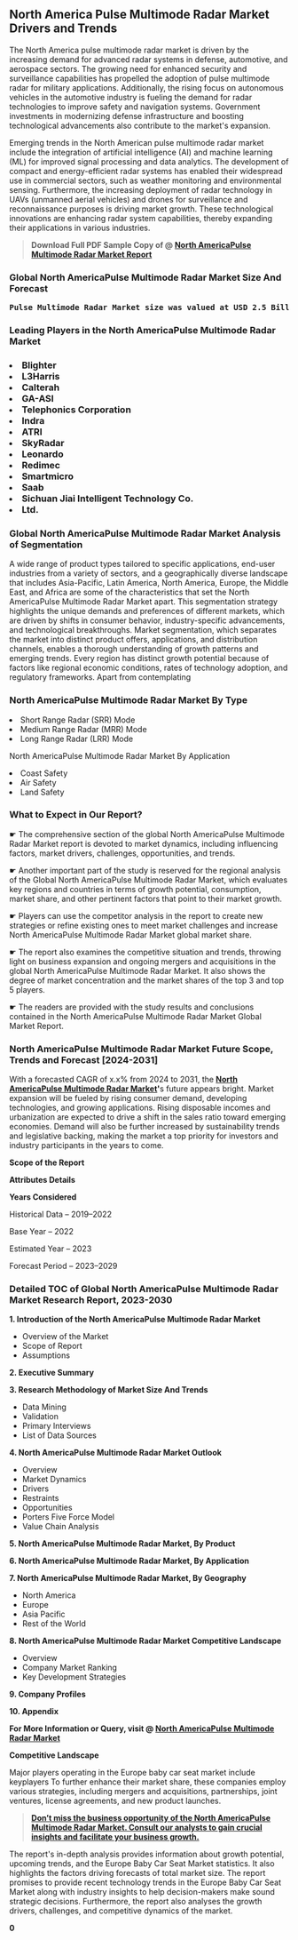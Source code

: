 <p><h2>North America Pulse Multimode Radar Market Drivers and Trends</h2><p>The North America pulse multimode radar market is driven by the increasing demand for advanced radar systems in defense, automotive, and aerospace sectors. The growing need for enhanced security and surveillance capabilities has propelled the adoption of pulse multimode radar for military applications. Additionally, the rising focus on autonomous vehicles in the automotive industry is fueling the demand for radar technologies to improve safety and navigation systems. Government investments in modernizing defense infrastructure and boosting technological advancements also contribute to the market's expansion.</p><p>Emerging trends in the North American pulse multimode radar market include the integration of artificial intelligence (AI) and machine learning (ML) for improved signal processing and data analytics. The development of compact and energy-efficient radar systems has enabled their widespread use in commercial sectors, such as weather monitoring and environmental sensing. Furthermore, the increasing deployment of radar technology in UAVs (unmanned aerial vehicles) and drones for surveillance and reconnaissance purposes is driving market growth. These technological innovations are enhancing radar system capabilities, thereby expanding their applications in various industries.</p></p><blockquote id="" class=""><strong>Download Full PDF Sample Copy of @&nbsp;<a href="https://www.verifiedmarketreports.com/download-sample/?rid=338962&utm_source=GitHub-Jan&utm_medium=251" target="_blank">North AmericaPulse Multimode Radar Market Report</a>&nbsp;&nbsp;</strong></blockquote><h3 id="" class=""><strong>Global&nbsp;North AmericaPulse Multimode Radar Market Size And Forecast</strong></h3><pre class="reader-text-block__code-block"><strong>Pulse Multimode Radar Market size was valued at USD 2.5 Billion in 2022 and is projected to reach USD 4.8 Billion by 2030, growing at a CAGR of 8.8% from 2024 to 2030.</strong></pre><h3 id="" class="">Leading Players in the&nbsp;North AmericaPulse Multimode Radar Market</h3><h3 class=""></Li><Li>Blighter</Li><Li> L3Harris</Li><Li> Calterah</Li><Li> GA-ASI</Li><Li> Telephonics Corporation</Li><Li> Indra</Li><Li> ATRI</Li><Li> SkyRadar</Li><Li> Leonardo</Li><Li> Redimec</Li><Li> Smartmicro</Li><Li> Saab</Li><Li> Sichuan Jiai Intelligent Technology Co.</Li><Li> Ltd.</h3><h3 id="" class="">Global&nbsp;North AmericaPulse Multimode Radar Market Analysis of Segmentation</h3><p id="" class="">A wide range of product types tailored to specific applications, end-user industries from a variety of sectors, and a geographically diverse landscape that includes Asia-Pacific, Latin America, North America, Europe, the Middle East, and Africa are some of the characteristics that set the North AmericaPulse Multimode Radar Market apart. This segmentation strategy highlights the unique demands and preferences of different markets, which are driven by shifts in consumer behavior, industry-specific advancements, and technological breakthroughs. Market segmentation, which separates the market into distinct product offers, applications, and distribution channels, enables a thorough understanding of growth patterns and emerging trends. Every region has distinct growth potential because of factors like regional economic conditions, rates of technology adoption, and regulatory frameworks. Apart from contemplating</p><h3 id="" class="">North AmericaPulse Multimode Radar Market&nbsp;By Type</h3><p></Li><Li>Short Range Radar (SRR) Mode</Li><Li> Medium Range Radar (MRR) Mode</Li><Li> Long Range Radar (LRR) Mode</p><div class="" data-test-id=""><p>North AmericaPulse Multimode Radar Market&nbsp;By Application</p></div><p class=""></Li><Li>Coast Safety</Li><Li> Air Safety</Li><Li> Land Safety</p><div class="" data-test-id=""><h3><span class="">What to Expect in Our Report?</span></h3></div><div class="" data-test-id=""><p><span class="">☛ The comprehensive section of the global North AmericaPulse Multimode Radar Market report is devoted to market dynamics, including influencing factors, market drivers, challenges, opportunities, and trends.</span></p></div><div class="" data-test-id=""><p><span class="">☛ Another important part of the study is reserved for the regional analysis of the Global North AmericaPulse Multimode Radar Market, which evaluates key regions and countries in terms of growth potential, consumption, market share, and other pertinent factors that point to their market growth.</span></p></div><div class="" data-test-id=""><p><span class="">☛ Players can use the competitor analysis in the report to create new strategies or refine existing ones to meet market challenges and increase North AmericaPulse Multimode Radar Market global market share.</span></p></div><div class="" data-test-id=""><p><span class="">☛ The report also examines the competitive situation and trends, throwing light on business expansion and ongoing mergers and acquisitions in the global North AmericaPulse Multimode Radar Market. It also shows the degree of market concentration and the market shares of the top 3 and top 5 players.</span></p></div><div class="" data-test-id=""><p><span class="">☛ The readers are provided with the study results and conclusions contained in the North AmericaPulse Multimode Radar Market Global Market Report.</span></p></div><div class="" data-test-id=""><h3><span class="">North AmericaPulse Multimode Radar Market Future Scope, Trends and Forecast [2024-2031]</span></h3></div><div class="" data-test-id=""><p><span class="">With a forecasted CAGR of x.x% from 2024 to 2031, the <strong><a href="https://www.verifiedmarketreports.com/download-sample/?rid=338962&utm_source=GitHub-Jan&utm_medium=251" target="_blank">North AmericaPulse Multimode Radar Market</a>'</strong>s future appears bright. Market expansion will be fueled by rising consumer demand, developing technologies, and growing applications. Rising disposable incomes and urbanization are expected to drive a shift in the sales ratio toward emerging economies. Demand will also be further increased by sustainability trends and legislative backing, making the market a top priority for investors and industry participants in the years to come.</span></p><p id="ember66" class="ember-view reader-text-block__paragraph"><strong>Scope of the Report</strong></p><p id="ember67" class="ember-view reader-text-block__paragraph"><strong>Attributes Details</strong></p><p id="ember68" class="ember-view reader-text-block__paragraph"><strong>Years Considered</strong></p><p id="ember69" class="ember-view reader-text-block__paragraph">Historical Data &ndash; 2019&ndash;2022</p><p id="ember70" class="ember-view reader-text-block__paragraph">Base Year &ndash; 2022</p><p id="ember71" class="ember-view reader-text-block__paragraph">Estimated Year &ndash; 2023</p><p id="ember72" class="ember-view reader-text-block__paragraph">Forecast Period &ndash; 2023&ndash;2029</p></div><h3 id="" class="">Detailed TOC of Global North AmericaPulse Multimode Radar Market Research Report, 2023-2030</h3><p id="" class=""><strong>1. Introduction of the North AmericaPulse Multimode Radar Market</strong></p><ul><li>Overview of the Market</li><li>Scope of Report</li><li>Assumptions</li></ul><p id="" class=""><strong>2. Executive Summary</strong></p><p id="" class=""><strong>3. Research Methodology of Market Size And Trends</strong></p><ul><li>Data Mining</li><li>Validation</li><li>Primary Interviews</li><li>List of Data Sources</li></ul><p id="" class=""><strong>4. North AmericaPulse Multimode Radar Market Outlook</strong></p><ul><li>Overview</li><li>Market Dynamics</li><li>Drivers</li><li>Restraints</li><li>Opportunities</li><li>Porters Five Force Model</li><li>Value Chain Analysis</li></ul><p id="" class=""><strong>5. North AmericaPulse Multimode Radar Market, By Product</strong></p><p id="" class=""><strong>6. North AmericaPulse Multimode Radar Market, By Application</strong></p><p id="" class=""><strong>7. North AmericaPulse Multimode Radar Market, By Geography</strong></p><ul><li>North America</li><li>Europe</li><li>Asia Pacific</li><li>Rest of the World</li></ul><p id="" class=""><strong>8. North AmericaPulse Multimode Radar Market Competitive Landscape</strong></p><ul><li>Overview</li><li>Company Market Ranking</li><li>Key Development Strategies</li></ul><p id="" class=""><strong>9. Company Profiles</strong></p><p id="" class=""><strong>10. Appendix</strong></p><p><strong>For More Information or Query, visit&nbsp;@ <a href="https://www.verifiedmarketreports.com/product/pulse-multimode-radar-market/" target="_blank">North AmericaPulse Multimode Radar Market</a></strong></p><p id="ember61" class="ember-view reader-text-block__paragraph"><strong>Competitive Landscape</strong></p><p id="ember62" class="ember-view reader-text-block__paragraph">Major players operating in the Europe baby car seat market include keyplayers To further enhance their market share, these companies employ various strategies, including mergers and acquisitions, partnerships, joint ventures, license agreements, and new product launches.</p><blockquote id="ember63" class="ember-view reader-text-block__blockquote"><strong><a href="https://www.verifiedmarketreports.com/download-sample/?rid=338962&utm_source=GitHub-Jan&utm_medium=251" target="_blank">Don&rsquo;t miss the business opportunity of the North AmericaPulse Multimode Radar Market. Consult our analysts to gain crucial insights and facilitate your business growth.</a></strong></blockquote><p id="ember64" class="ember-view reader-text-block__paragraph">The report's in-depth analysis provides information about growth potential, upcoming trends, and the Europe Baby Car Seat Market statistics. It also highlights the factors driving forecasts of total market size. The report promises to provide recent technology trends in the Europe Baby Car Seat Market along with industry insights to help decision-makers make sound strategic decisions. Furthermore, the report also analyses the growth drivers, challenges, and competitive dynamics of the market.</p><p class="ember-view reader-text-block__paragraph"><strong>0</strong></p>
